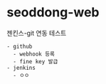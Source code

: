 # seoddong-web

젠킨스-git 연동 테스트

    - github
      - webhook 등록
      - fine key 발급
    - jenkins
      - ㅇㅇ
    
